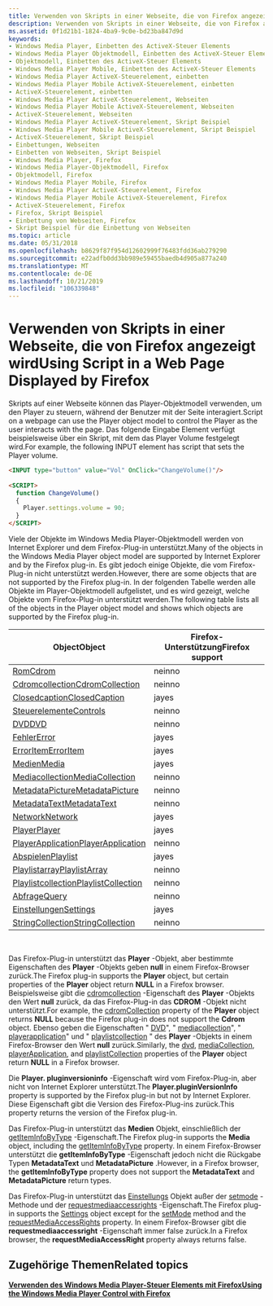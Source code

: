 ```yaml
---
title: Verwenden von Skripts in einer Webseite, die von Firefox angezeigt wird
description: Verwenden von Skripts in einer Webseite, die von Firefox angezeigt wird
ms.assetid: 0f1d21b1-1824-4ba9-9c0e-bd23ba847d9d
keywords:
- Windows Media Player, Einbetten des ActiveX-Steuer Elements
- Windows Media Player Objektmodell, Einbetten des ActiveX-Steuer Elements
- Objektmodell, Einbetten des ActiveX-Steuer Elements
- Windows Media Player Mobile, Einbetten des ActiveX-Steuer Elements
- Windows Media Player ActiveX-Steuerelement, einbetten
- Windows Media Player Mobile ActiveX-Steuerelement, einbetten
- ActiveX-Steuerelement, einbetten
- Windows Media Player ActiveX-Steuerelement, Webseiten
- Windows Media Player Mobile ActiveX-Steuerelement, Webseiten
- ActiveX-Steuerelement, Webseiten
- Windows Media Player ActiveX-Steuerelement, Skript Beispiel
- Windows Media Player Mobile ActiveX-Steuerelement, Skript Beispiel
- ActiveX-Steuerelement, Skript Beispiel
- Einbettungen, Webseiten
- Einbetten von Webseiten, Skript Beispiel
- Windows Media Player, Firefox
- Windows Media Player-Objektmodell, Firefox
- Objektmodell, Firefox
- Windows Media Player Mobile, Firefox
- Windows Media Player ActiveX-Steuerelement, Firefox
- Windows Media Player Mobile ActiveX-Steuerelement, Firefox
- ActiveX-Steuerelement, Firefox
- Firefox, Skript Beispiel
- Einbettung von Webseiten, Firefox
- Skript Beispiel für die Einbettung von Webseiten
ms.topic: article
ms.date: 05/31/2018
ms.openlocfilehash: b8629f87f954d12602999f76483fdd36ab279290
ms.sourcegitcommit: e22adfb0dd3bb989e59455baedb4d905a877a240
ms.translationtype: MT
ms.contentlocale: de-DE
ms.lasthandoff: 10/21/2019
ms.locfileid: "106339848"
---
```

# <a name="using-script-in-a-web-page-displayed-by-firefox"></a><span data-ttu-id="98619-128">Verwenden von Skripts in einer Webseite, die von Firefox angezeigt wird</span><span class="sxs-lookup"><span data-stu-id="98619-128">Using Script in a Web Page Displayed by Firefox</span></span>

<span data-ttu-id="98619-129">Skripts auf einer Webseite können das Player-Objektmodell verwenden, um den Player zu steuern, während der Benutzer mit der Seite interagiert.</span><span class="sxs-lookup"><span data-stu-id="98619-129">Script on a webpage can use the Player object model to control the Player as the user interacts with the page.</span></span> <span data-ttu-id="98619-130">Das folgende Eingabe Element verfügt beispielsweise über ein Skript, mit dem das Player Volume festgelegt wird.</span><span class="sxs-lookup"><span data-stu-id="98619-130">For example, the following INPUT element has script that sets the Player volume.</span></span>


```HTML
<INPUT type="button" value="Vol" OnClick="ChangeVolume()"/>
 
<SCRIPT>
  function ChangeVolume()
  {
    Player.settings.volume = 90;
  }
</SCRIPT>

```



<span data-ttu-id="98619-131">Viele der Objekte im Windows Media Player-Objektmodell werden von Internet Explorer und dem Firefox-Plug-in unterstützt.</span><span class="sxs-lookup"><span data-stu-id="98619-131">Many of the objects in the Windows Media Player object model are supported by Internet Explorer and by the Firefox plug-in.</span></span> <span data-ttu-id="98619-132">Es gibt jedoch einige Objekte, die vom Firefox-Plug-in nicht unterstützt werden.</span><span class="sxs-lookup"><span data-stu-id="98619-132">However, there are some objects that are not supported by the Firefox plug-in.</span></span> <span data-ttu-id="98619-133">In der folgenden Tabelle werden alle Objekte im Player-Objektmodell aufgelistet, und es wird gezeigt, welche Objekte vom Firefox-Plug-in unterstützt werden.</span><span class="sxs-lookup"><span data-stu-id="98619-133">The following table lists all of the objects in the Player object model and shows which objects are supported by the Firefox plug-in.</span></span>



| <span data-ttu-id="98619-134">Object</span><span class="sxs-lookup"><span data-stu-id="98619-134">Object</span></span>                                              | <span data-ttu-id="98619-135">Firefox-Unterstützung</span><span class="sxs-lookup"><span data-stu-id="98619-135">Firefox support</span></span> |
|-----------------------------------------------------|-----------------|
| [<span data-ttu-id="98619-136">Rom</span><span class="sxs-lookup"><span data-stu-id="98619-136">Cdrom</span></span>](cdrom-object.md)                           | <span data-ttu-id="98619-137">nein</span><span class="sxs-lookup"><span data-stu-id="98619-137">no</span></span>              |
| [<span data-ttu-id="98619-138">Cdromcollection</span><span class="sxs-lookup"><span data-stu-id="98619-138">CdromCollection</span></span>](cdromcollection-object.md)       | <span data-ttu-id="98619-139">nein</span><span class="sxs-lookup"><span data-stu-id="98619-139">no</span></span>              |
| [<span data-ttu-id="98619-140">Closedcaption</span><span class="sxs-lookup"><span data-stu-id="98619-140">ClosedCaption</span></span>](closedcaption-object.md)           | <span data-ttu-id="98619-141">ja</span><span class="sxs-lookup"><span data-stu-id="98619-141">yes</span></span>             |
| [<span data-ttu-id="98619-142">Steuerelemente</span><span class="sxs-lookup"><span data-stu-id="98619-142">Controls</span></span>](controls-object.md)                     | <span data-ttu-id="98619-143">nein</span><span class="sxs-lookup"><span data-stu-id="98619-143">no</span></span>              |
| [<span data-ttu-id="98619-144">DVD</span><span class="sxs-lookup"><span data-stu-id="98619-144">DVD</span></span>](dvd-object.md)                               | <span data-ttu-id="98619-145">nein</span><span class="sxs-lookup"><span data-stu-id="98619-145">no</span></span>              |
| [<span data-ttu-id="98619-146">Fehler</span><span class="sxs-lookup"><span data-stu-id="98619-146">Error</span></span>](error-object.md)                           | <span data-ttu-id="98619-147">ja</span><span class="sxs-lookup"><span data-stu-id="98619-147">yes</span></span>             |
| [<span data-ttu-id="98619-148">ErrorItem</span><span class="sxs-lookup"><span data-stu-id="98619-148">ErrorItem</span></span>](erroritem-object.md)                   | <span data-ttu-id="98619-149">ja</span><span class="sxs-lookup"><span data-stu-id="98619-149">yes</span></span>             |
| [<span data-ttu-id="98619-150">Medien</span><span class="sxs-lookup"><span data-stu-id="98619-150">Media</span></span>](media-object.md)                           | <span data-ttu-id="98619-151">ja</span><span class="sxs-lookup"><span data-stu-id="98619-151">yes</span></span>             |
| [<span data-ttu-id="98619-152">Mediacollection</span><span class="sxs-lookup"><span data-stu-id="98619-152">MediaCollection</span></span>](mediacollection-object.md)       | <span data-ttu-id="98619-153">nein</span><span class="sxs-lookup"><span data-stu-id="98619-153">no</span></span>              |
| [<span data-ttu-id="98619-154">MetadataPicture</span><span class="sxs-lookup"><span data-stu-id="98619-154">MetadataPicture</span></span>](metadatapicture-object.md)       | <span data-ttu-id="98619-155">nein</span><span class="sxs-lookup"><span data-stu-id="98619-155">no</span></span>              |
| [<span data-ttu-id="98619-156">MetadataText</span><span class="sxs-lookup"><span data-stu-id="98619-156">MetadataText</span></span>](metadatatext-object.md)             | <span data-ttu-id="98619-157">nein</span><span class="sxs-lookup"><span data-stu-id="98619-157">no</span></span>              |
| [<span data-ttu-id="98619-158">Network</span><span class="sxs-lookup"><span data-stu-id="98619-158">Network</span></span>](network-object.md)                       | <span data-ttu-id="98619-159">ja</span><span class="sxs-lookup"><span data-stu-id="98619-159">yes</span></span>             |
| [<span data-ttu-id="98619-160">Player</span><span class="sxs-lookup"><span data-stu-id="98619-160">Player</span></span>](player-object.md)                         | <span data-ttu-id="98619-161">ja</span><span class="sxs-lookup"><span data-stu-id="98619-161">yes</span></span>             |
| [<span data-ttu-id="98619-162">PlayerApplication</span><span class="sxs-lookup"><span data-stu-id="98619-162">PlayerApplication</span></span>](playerapplication-object.md)   | <span data-ttu-id="98619-163">nein</span><span class="sxs-lookup"><span data-stu-id="98619-163">no</span></span>              |
| [<span data-ttu-id="98619-164">Abspielen</span><span class="sxs-lookup"><span data-stu-id="98619-164">Playlist</span></span>](playlist-object.md)                     | <span data-ttu-id="98619-165">ja</span><span class="sxs-lookup"><span data-stu-id="98619-165">yes</span></span>             |
| [<span data-ttu-id="98619-166">Playlistarray</span><span class="sxs-lookup"><span data-stu-id="98619-166">PlaylistArray</span></span>](playlistarray-object.md)           | <span data-ttu-id="98619-167">nein</span><span class="sxs-lookup"><span data-stu-id="98619-167">no</span></span>              |
| [<span data-ttu-id="98619-168">Playlistcollection</span><span class="sxs-lookup"><span data-stu-id="98619-168">PlaylistCollection</span></span>](playlistcollection-object.md) | <span data-ttu-id="98619-169">nein</span><span class="sxs-lookup"><span data-stu-id="98619-169">no</span></span>              |
| [<span data-ttu-id="98619-170">Abfrage</span><span class="sxs-lookup"><span data-stu-id="98619-170">Query</span></span>](query-object.md)                           | <span data-ttu-id="98619-171">nein</span><span class="sxs-lookup"><span data-stu-id="98619-171">no</span></span>              |
| [<span data-ttu-id="98619-172">Einstellungen</span><span class="sxs-lookup"><span data-stu-id="98619-172">Settings</span></span>](settings-object.md)                     | <span data-ttu-id="98619-173">ja</span><span class="sxs-lookup"><span data-stu-id="98619-173">yes</span></span>             |
| [<span data-ttu-id="98619-174">StringCollection</span><span class="sxs-lookup"><span data-stu-id="98619-174">StringCollection</span></span>](stringcollection-object.md)     | <span data-ttu-id="98619-175">nein</span><span class="sxs-lookup"><span data-stu-id="98619-175">no</span></span>              |



 

<span data-ttu-id="98619-176">Das Firefox-Plug-in unterstützt das **Player** -Objekt, aber bestimmte Eigenschaften des **Player** -Objekts geben **null** in einem Firefox-Browser zurück.</span><span class="sxs-lookup"><span data-stu-id="98619-176">The Firefox plug-in supports the **Player** object, but certain properties of the **Player** object return **NULL** in a Firefox browser.</span></span> <span data-ttu-id="98619-177">Beispielsweise gibt die [cdromcollection](player-cdromcollection.md) -Eigenschaft des **Player** -Objekts den Wert **null** zurück, da das Firefox-Plug-in das **CDROM** -Objekt nicht unterstützt.</span><span class="sxs-lookup"><span data-stu-id="98619-177">For example, the [cdromCollection](player-cdromcollection.md) property of the **Player** object returns **NULL** because the Firefox plug-in does not support the **Cdrom** object.</span></span> <span data-ttu-id="98619-178">Ebenso geben die Eigenschaften " [DVD](player-dvd.md)", " [mediacollection](player-mediacollection.md)", " [playerapplication](player-playerapplication.md)" und " [playlistcollection](player-playlistcollection.md) " des **Player** -Objekts in einem Firefox-Browser den Wert **null** zurück.</span><span class="sxs-lookup"><span data-stu-id="98619-178">Similarly, the [dvd](player-dvd.md), [mediaCollection](player-mediacollection.md), [playerApplication](player-playerapplication.md), and [playlistCollection](player-playlistcollection.md) properties of the **Player** object return **NULL** in a Firefox browser.</span></span>

<span data-ttu-id="98619-179">Die **Player. pluginversioninfo** -Eigenschaft wird vom Firefox-Plug-in, aber nicht von Internet Explorer unterstützt.</span><span class="sxs-lookup"><span data-stu-id="98619-179">The **Player.pluginVersionInfo** property is supported by the Firefox plug-in but not by Internet Explorer.</span></span> <span data-ttu-id="98619-180">Diese Eigenschaft gibt die Version des Firefox-Plug-ins zurück.</span><span class="sxs-lookup"><span data-stu-id="98619-180">This property returns the version of the Firefox plug-in.</span></span>

<span data-ttu-id="98619-181">Das Firefox-Plug-in unterstützt das **Medien** Objekt, einschließlich der [getItemInfoByType](media-getiteminfobytype.md) -Eigenschaft.</span><span class="sxs-lookup"><span data-stu-id="98619-181">The Firefox plug-in supports the **Media** object, including the [getItemInfoByType](media-getiteminfobytype.md) property.</span></span> <span data-ttu-id="98619-182">In einem Firefox-Browser unterstützt die **getItemInfoByType** -Eigenschaft jedoch nicht die Rückgabe Typen **MetadataText** und **MetadataPicture** .</span><span class="sxs-lookup"><span data-stu-id="98619-182">However, in a Firefox browser, the **getItemInfoByType** property does not support the **MetadataText** and **MetadataPicture** return types.</span></span>

<span data-ttu-id="98619-183">Das Firefox-Plug-in unterstützt das [Einstellungs](settings-object.md) Objekt außer der [setmode](settings-setmode.md) -Methode und der [requestmediaaccessrights](settings-requestmediaaccessrights.md) -Eigenschaft.</span><span class="sxs-lookup"><span data-stu-id="98619-183">The Firefox plug-in supports the [Settings](settings-object.md) object except for the [setMode](settings-setmode.md) method and the [requestMediaAccessRights](settings-requestmediaaccessrights.md) property.</span></span> <span data-ttu-id="98619-184">In einem Firefox-Browser gibt die **requestmediaaccessright** -Eigenschaft immer false zurück.</span><span class="sxs-lookup"><span data-stu-id="98619-184">In a Firefox browser, the **requestMediaAccessRight** property always returns false.</span></span>

## <a name="related-topics"></a><span data-ttu-id="98619-185">Zugehörige Themen</span><span class="sxs-lookup"><span data-stu-id="98619-185">Related topics</span></span>

<dl> <dt>

[<span data-ttu-id="98619-186">**Verwenden des Windows Media Player-Steuer Elements mit Firefox**</span><span class="sxs-lookup"><span data-stu-id="98619-186">**Using the Windows Media Player Control with Firefox**</span></span>](using-the-windows-media-player-control-with-firefox.md)
</dt> </dl>

 

 




